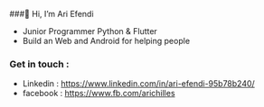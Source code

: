 ###👋 Hi, I’m Ari Efendi
- Junior Programmer Python & Flutter
- Build an Web and Android for helping people

### Get in touch :
- Linkedin : https://www.linkedin.com/in/ari-efendi-95b78b240/
- facebook : https://www.fb.com/arichilles
